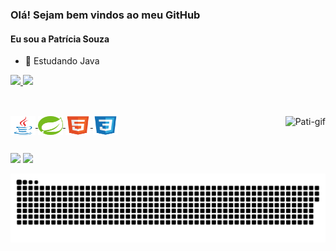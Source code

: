 ### Olá! Sejam bem vindos ao meu GitHub
#### Eu sou a Patrícia Souza


- 🌱 Estudando Java

<div>
  <a href="https://github.com/PatriciAlves">
  <img height="150em" src="https://github-readme-stats.vercel.app/api?username=PatriciAlves&show_icons=true&theme=dracula&include_all_commits=true&count_private=true"/>
  <img height="150em" src="https://github-readme-stats.vercel.app/api/top-langs/?username=PatriciAlves&layout=compact&langs_count=7&theme=dracula"/>
</div>
 
  ##
  
<div style="display: inline_block"><br>
  <img align="center" alt="Pati-Js" height="30" width="40"  src="https://raw.githubusercontent.com/devicons/devicon/master/icons/java/java-original.svg">
  <img align="center" alt="Pati-sg" height="30" width="40" src="https://raw.githubusercontent.com/devicons/devicon/master/icons/spring/spring-original.svg">
  <img align="center" alt="Pati-html" height="30" width="40" src="https://raw.githubusercontent.com/devicons/devicon/master/icons/html5/html5-original.svg">
  <img align="center" alt="Pati-CSS" height="30" width="40" src="https://raw.githubusercontent.com/devicons/devicon/master/icons/css3/css3-original.svg">
  <img align="right" height="80em" alt="Pati-gif" src="https://media.giphy.com/media/RbDKaczqWovIugyJmW/giphy.gif">
</div>
  
  ##
 
  <div> 

  </div>

   <div> 
  <a href="https://www.linkedin.com/in/patricia-souza-developerjava/" target="_blank"><img src="https://img.shields.io/badge/-LinkedIn-%230077B5?style=for-the-badge&logo=linkedin&logoColor=white" target="_blank"></a>
  <a href="https://www.instagram.com/patriciaalvesreal/" target="_blank"><img src="https://img.shields.io/badge/-Instagram-%23E4405F?style=for-the-badge&logo=instagram&logoColor=white" target="_blank"></a>
 
 
 ![Snake animation](https://github.com/PatriciAlves/PatriciAlves/blob/output/github-contribution-grid-snake.svg)
 
</div>
